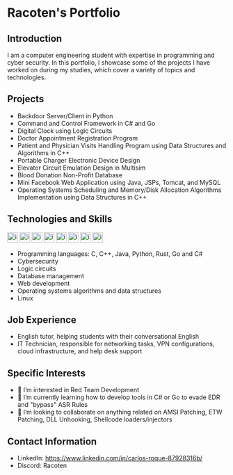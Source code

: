 # Racoten's Portfolio

## Introduction
I am a computer engineering student with expertise in programming and cyber security. In this portfolio, I showcase some of the projects I have worked on during my studies, which cover a variety of topics and technologies.

## Projects
- Backdoor Server/Client in Python
- Command and Control Framework in C# and Go
- Digital Clock using Logic Circuits
- Doctor Appointment Registration Program
- Patient and Physician Visits Handling Program using Data Structures and Algorithms in C++
- Portable Charger Electronic Device Design
- Elevator Circuit Emulation Design in Multisim
- Blood Donation Non-Profit Database
- Mini Facebook Web Application using Java, JSPs, Tomcat, and MySQL
- Operating Systems Scheduling and Memory/Disk Allocation Algorithms Implementation using Data Structures in C++

## Technologies and Skills
<img src="https://user-images.githubusercontent.com/40224197/229528526-f40e8e34-e0c6-4b91-8d71-794875822a5e.png" alt="image" width="24"/> <img src="https://user-images.githubusercontent.com/40224197/229529377-33155a38-807f-44de-8f2e-7d5c890624d2.png" alt="image" width="24"/> <img src="https://user-images.githubusercontent.com/40224197/229529544-595ca4ae-495c-4fb0-aef6-4cb1108481a4.png" alt="image" width="24"/> <img src="https://user-images.githubusercontent.com/40224197/229529735-c0a4411a-09de-42fc-a43d-3f052bcf3760.png" alt="image" width="24"/> <img src="https://user-images.githubusercontent.com/40224197/229529818-f0c18d93-7a31-4d6b-802e-76ba214ebc63.png" alt="image" width="24"/> <img src="https://user-images.githubusercontent.com/40224197/229530687-3ef1791a-cd02-4cf1-a66e-9930a789af52.png" alt="image" width="24"/> <img src="https://user-images.githubusercontent.com/40224197/229531018-1ea52d32-17d6-43d1-b2e4-1142168429b6.png" alt="image" width="24"/> <img src="https://user-images.githubusercontent.com/40224197/229531380-2710bf2b-2ea7-4c24-be14-1c15238ba3f6.png" alt="image" width="24"/> 

- Programming languages: C, C++, Java, Python, Rust, Go and C#
- Cybersecurity
- Logic circuits
- Database management
- Web development
- Operating systems algorithms and data structures
- Linux

## Job Experience
- English tutor, helping students with their conversational English
- IT Technician, responsible for networking tasks, VPN configurations, cloud infrastructure, and help desk support

## Specific Interests
- 👀 I’m interested in Red Team Development 
- 🌱 I’m currently learning how to develop tools in C# or Go to evade EDR and "bypass" ASR Rules
- 💞️ I’m looking to collaborate on anything related on AMSI Patching, ETW Patching, DLL Unhooking, Shellcode loaders/injectors

## Contact Information
- LinkedIn: https://www.linkedin.com/in/carlos-roque-87928316b/
- Discord: Racoten

